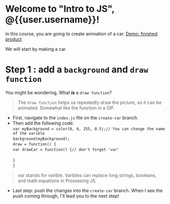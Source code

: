 # Welcome to "Intro to JS", @{{user.username}}!
In this course, you are going to create animation of a car.
[Demo: finished product](https://cdn.kastatic.org/ka-perseus-images/d1e0c882458033c01fc8484273a2c3ed603a1614.gif)

We will start by making a car.
# Step 1 : add a `background` and `draw function`
You might be wondering, What ***is*** a `draw function`?
> The `draw function` helps us repeatedly draw the picture, so it can be animated. Somewhat like the function in a GIF.
 - First, navigate to the `index.js` file on the `create-car` branch.
 - Then add the following code:<br>
   `var myBackground = color(0, 0, 255, 0.5);// You can change the name of the varible`<br>
   `background(myBackground);`<br>
   `draw = function() {`<br>
   `var drawCar = function() {// don't forget 'var'`<br>
   ` ` <br>
   `}` <br>
   `}` <br>
> var stands for varible. Varibles can replace long strings, booleans, and math equations in Prossesing JS.
 - Last step: push the changes into the `create-car` branch. When I see the push coming through, I'll lead you to the next step!

